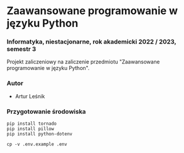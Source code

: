 # Zaawansowane programowanie w języku Python

### Informatyka, niestacjonarne, rok akademicki 2022 / 2023, semestr 3

Projekt zaliczeniowy na zaliczenie przedmiotu "Zaawansowane programowanie w języku Python".

### Autor

  * Artur Leśnik

### Przygotowanie środowiska

```commandline
pip install tornado
pip install pillow
pip install python-dotenv

cp -v .env.example .env
```